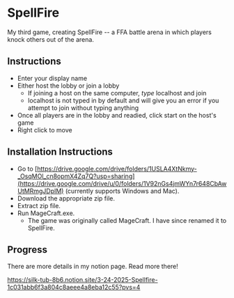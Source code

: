 # SpellFire
My third game, creating SpellFire -- a FFA battle arena in which players knock others out of the arena.

## Instructions
- Enter your display name
- Either host the lobby or join a lobby
  - If joining a host on the same computer, *type* localhost and join
  - localhost is not typed in by default and will give you an error if you attempt to join without typing anything
- Once all players are in the lobby and readied, click start on the host's game
- Right click to move

## Installation Instructions
- Go to [https://drive.google.com/drive/folders/1USLA4XtNkmy-_OsqMOl_cn8opmX4Zq7Q?usp=sharing](https://drive.google.com/drive/u/0/folders/1V92nGs4jmWYn7r648CbAwUtMRmgJDpIM) (currently supports Windows and Mac).
- Download the appropriate zip file.
- Extract zip file.
- Run MageCraft.exe.
  - The game was originally called MageCraft. I have since renamed it to SpellFire.


## Progress
There are more details in my notion page. Read more there!

https://silk-tub-8b6.notion.site/3-24-2025-Spellfire-1c031abb6f3a804c8aeee4a8eba12c55?pvs=4


